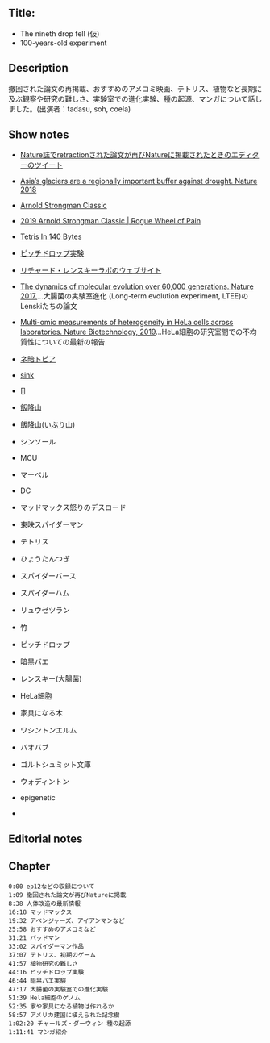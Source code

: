 ## Title: 
- The nineth drop fell (仮)
- 100-years-old experiment
## Description
撤回された論文の再掲載、おすすめのアメコミ映画、テトリス、植物など長期に及ぶ観察や研究の難しさ、実験室での進化実験、種の起源、マンガについて話しました。(出演者：tadasu, soh, coela)

## Show notes
- [Nature誌でretractionされた論文が再びNatureに掲載されたときのエディターのツイート](https://twitter.com/MWClimateSci/status/1133790007519522819)
- [Asia’s glaciers are a regionally important buffer against drought. Nature 2018](https://www.nature.com/articles/nature22062)
- [Arnold Strongman Classic](https://www.arnoldsportsfestival.com/sports-and-events/strength-sports/arnold-strongman-classic/)
- [2019 Arnold Strongman Classic | Rogue Wheel of Pain](https://www.youtube.com/watch?v=0yF-74QBdMo)
- [Tetris In 140 Bytes](https://developers.slashdot.org/story/12/02/19/1351213/tetris-in-140-bytes)
- [ピッチドロップ実験](https://ja.wikipedia.org/wiki/%E3%83%94%E3%83%83%E3%83%81%E3%83%89%E3%83%AD%E3%83%83%E3%83%97%E5%AE%9F%E9%A8%93)
- [リチャード・レンスキーラボのウェブサイト](http://myxo.css.msu.edu/)
- [The dynamics of molecular evolution over 60,000 generations. Nature 2017.](https://www.nature.com/articles/nature24287)...大腸菌の実験室進化 (Long-term evolution experiment, LTEE)のLenskiたちの論文
- [Multi-omic measurements of heterogeneity in HeLa cells across laboratories. Nature Biotechnology, 2019](https://www.nature.com/articles/s41587-019-0037-y)...HeLa細胞の研究室間での不均質性についての最新の報告
- [ネ暗トピア](https://www.amazon.co.jp/dp/B00G36N1W4/)
- [sink]()
- []
- [飯降山](https://ja.wikipedia.org/wiki/%E9%A3%AF%E9%99%8D%E5%B1%B1)
- [飯降山(いぶり山)](https://www.youtube.com/watch?v=VzueLQeGm6E)

- シンソール
- MCU
- マーベル
- DC
- マッドマックス怒りのデスロード
- 東映スパイダーマン
- テトリス
- ひょうたんつぎ
- スパイダーバース
- スパイダーハム
- リュウゼツラン
- 竹
- ピッチドロップ
- 暗黒バエ
- レンスキー(大腸菌)
- HeLa細胞
- 家具になる木
- ワシントンエルム
- バオバブ
- ゴルトシュミット文庫
- ウォディントン
- epigenetic
-
## Editorial notes

## Chapter
```
0:00 ep12などの収録について
1:09 撤回された論文が再びNatureに掲載
8:38 人体改造の最新情報
16:18 マッドマックス
19:32 アベンジャーズ、アイアンマンなど
25:58 おすすめのアメコミなど
31:21 バッドマン
33:02 スパイダーマン作品
37:07 テトリス、初期のゲーム
41:57 植物研究の難しさ
44:16 ピッチドロップ実験
46:44 暗黒バエ実験
47:17 大腸菌の実験室での進化実験
51:39 Hela細胞のゲノム
52:35 家や家具になる植物は作れるか
58:57 アメリカ建国に植えられた記念樹
1:02:20 チャールズ・ダーウィン 種の起源
1:11:41 マンガ紹介
```
